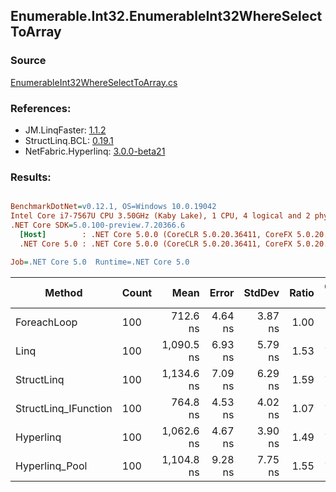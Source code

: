 ﻿## Enumerable.Int32.EnumerableInt32WhereSelectToArray

### Source
[EnumerableInt32WhereSelectToArray.cs](../LinqBenchmarks/Enumerable/Int32/EnumerableInt32WhereSelectToArray.cs)

### References:
- JM.LinqFaster: [1.1.2](https://www.nuget.org/packages/JM.LinqFaster/1.1.2)
- StructLinq.BCL: [0.19.1](https://www.nuget.org/packages/StructLinq.BCL/0.19.1)
- NetFabric.Hyperlinq: [3.0.0-beta21](https://www.nuget.org/packages/NetFabric.Hyperlinq/3.0.0-beta21)

### Results:
``` ini

BenchmarkDotNet=v0.12.1, OS=Windows 10.0.19042
Intel Core i7-7567U CPU 3.50GHz (Kaby Lake), 1 CPU, 4 logical and 2 physical cores
.NET Core SDK=5.0.100-preview.7.20366.6
  [Host]        : .NET Core 5.0.0 (CoreCLR 5.0.20.36411, CoreFX 5.0.20.36411), X64 RyuJIT
  .NET Core 5.0 : .NET Core 5.0.0 (CoreCLR 5.0.20.36411, CoreFX 5.0.20.36411), X64 RyuJIT

Job=.NET Core 5.0  Runtime=.NET Core 5.0  

```
|               Method | Count |       Mean |   Error |  StdDev | Ratio | Code Size |  Gen 0 | Gen 1 | Gen 2 | Allocated | CacheMisses/Op | BranchMispredictions/Op |
|--------------------- |------ |-----------:|--------:|--------:|------:|----------:|-------:|------:|------:|----------:|---------------:|------------------------:|
|          ForeachLoop |   100 |   712.6 ns | 4.64 ns | 3.87 ns |  1.00 |     742 B | 0.4358 |     - |     - |     912 B |              4 |                       4 |
|                 Linq |   100 | 1,090.5 ns | 6.93 ns | 5.79 ns |  1.53 |    1599 B | 0.3967 |     - |     - |     832 B |              5 |                       5 |
|           StructLinq |   100 | 1,134.6 ns | 7.09 ns | 6.29 ns |  1.59 |    1814 B | 0.1450 |     - |     - |     304 B |              3 |                       3 |
| StructLinq_IFunction |   100 |   764.8 ns | 4.53 ns | 4.02 ns |  1.07 |    1756 B | 0.1450 |     - |     - |     304 B |              3 |                       3 |
|            Hyperlinq |   100 | 1,062.6 ns | 4.67 ns | 3.90 ns |  1.49 |    1243 B | 0.1259 |     - |     - |     264 B |              3 |                       3 |
|       Hyperlinq_Pool |   100 | 1,104.8 ns | 9.28 ns | 7.75 ns |  1.55 |    1720 B | 0.0458 |     - |     - |      96 B |              1 |                       3 |
